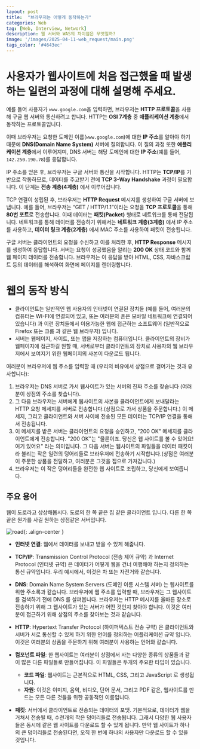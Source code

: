 ```yaml
---
layout: post
title:  "브라우저는 어떻게 동작하는가"
categories: Web
tag: [Web, Interview, Network]
description: 웹 서버와 WAS의 차이점은 무엇일까?
image: '/images/2025-04-11-web_request/main.png'
tags_color: '#4643ec'
---
```





# 사용자가 웹사이트에 처음 접근했을 때 발생하는 일련의 과정에 대해 설명해 주세요.

예를 들어 사용자가 `www.google.com`을 입력하면, 브라우저는 **HTTP 프로토콜**을 사용해 구글 웹 서버와 통신하려고 합니다. HTTP는 **OSI 7계층** 중 **애플리케이션 계층**에서 동작하는 프로토콜입니다.

이때 브라우저는 요청한 도메인 이름(`www.google.com`)에 대한 **IP 주소**를 알아야 하기 때문에 **DNS(Domain Name System)** 서버에 질의합니다. 이 질의 과정 또한 **애플리케이션 계층**에서 이루어지며, DNS 서버는 해당 도메인에 대한 **IP 주소**(예를 들어, `142.250.190.78`)를 응답합니다.

IP 주소를 얻은 후, 브라우저는 구글 서버와 통신을 시작합니다. HTTP는 **TCP/IP**를 기반으로 작동하므로, 데이터를 주고받기 전에 **TCP 3-Way Handshake** 과정이 필요합니다. 이 단계는 **전송 계층(4계층)** 에서 이루어집니다.

TCP 연결이 성립된 후, 브라우저는 **HTTP Request** 메시지를 생성하여 구글 서버에 보냅니다. 예를 들어, 브라우저는 “GET / HTTP/1.1”이라는 요청을 **TCP 프로토콜**을 통해 **80번 포트**로 전송합니다. 이때 데이터는 **패킷(Packet)** 형태로 네트워크를 통해 전달됩니다. 네트워크를 통해 데이터를 전송하기 위해서는 **네트워크 계층(3계층)** 에서 IP 주소를 사용하고, **데이터 링크 계층(2계층)** 에서 MAC 주소를 사용하여 패킷이 전송됩니다.

구글 서버는 클라이언트의 요청을 수신하고 이를 처리한 후, **HTTP Response** 메시지를 생성하여 응답합니다. 서버는 요청이 성공했음을 알리는 **200 OK** 상태 코드와 함께 웹 페이지 데이터를 전송합니다. 브라우저는 이 응답을 받아 HTML, CSS, 자바스크립트 등의 데이터를 해석하여 화면에 페이지를 렌더링합니다.



# 웹의 동작 방식

- 클라이언트는 일반적인 웹 사용자의 인터넷이 연결된 장치들 (예를 들어, 여러분의 컴퓨터는 WI-FI에 연결되어 있고, 또는 여러분의 폰은 모바일 네트워크에 연결되어 있습니다) 과 이런 장치들에서 이용가능한 웹에 접근하는 소프트웨어 (일반적으로 Firefox 또는 크롬 과 같은 웹 브라우저) 입니다.
- 서버는 웹페이지, 사이트, 또는 앱을 저장하는 컴퓨터입니다. 클라이언트의 장비가 웹페이지에 접근하길 원할 때, 서버로부터 클라이언트의 장치로 사용자의 웹 브라우저에서 보여지기 위한 웹페이지의 사본이 다운로드 됩니다.

여러분이 브라우저에 웹 주소를 입력할 때 (우리의 비유에서 상점으로 걸어가는 것과 유사합니다):

1. 브라우저는 DNS 서버로 가서 웹사이트가 있는 서버의 진짜 주소를 찾습니다 (여러분이 상점의 주소를 찾습니다).
2. 그 다음 브라우저는 서버에게 웹사이트의 사본을 클라이언트에게 보내달라는 HTTP 요청 메세지를 서버로 전송합니다.(상점으로 가서 상품을 주문합니다.) 이 메세지, 그리고 클라이언트와 서버 사이에 전송된 모든 데이터는 TCP/IP 연결을 통해서 전송됩니다.
3. 이 메세지를 받은 서버는 클라이언트의 요청을 승인하고, "200 OK" 메세지를 클라이언트에게 전송합니다. "200 OK"는 "물론이죠. 당신은 웹 사이트를 볼 수 있어요! 여기 있어요" 라는 의미입니다. 그 다음 서버는 웹사이트의 파일들을 데이터 패킷이라 불리는 작은 일련의 덩어리들로 브라우저에 전송하기 시작합니다.(상점은 여러분이 주문한 상품을 전달하고, 여러분은 그것을 집으로 가져갑니다.)
4. 브라우저는 이 작은 덩어리들을 완전한 웹 사이트로 조립하고, 당신에게 보여줍니다.

##  주요 용어

웹이 도로라고 상상해봅시다. 도로의 한 쪽 끝은 집 같은 클라이언트 입니다. 다른 한 쪽 끝은 뭔가를 사길 원하는 상점같은 서버입니다.

![road]({{site.url}}/images/2025-04-11-web_request/road.jpg){: .align-center }

- **인터넷 연결**: 웹에서 데이터를 보내고 받을 수 있게 해줍니다. 
- **TCP/IP**: Transmission Control Protocol (전송 제어 규약) 과 Internet Protocol (인터넷 규약) 은 데이터가 어떻게 웹을 건너 여행해야 하는지 정의하는 통신 규약입니다. 우리 예시에서, 이것은 차 또는 자전거와 같습니다.
- **DNS**: Domain Name System Servers (도메인 이름 시스템 서버) 는 웹사이트를 위한 주소록과 같습니다. 브라우저에 웹 주소를 입력할 때, 브라우저는 그 웹사이트를 검색하기 전에 DNS 를 살펴봅니다. 브라우저는 HTTP 메시지를 올바른 장소로 전송하기 위해 그 웹사이트가 있는 서버가 어떤 것인지 찾아야 합니다. 이것은 여러분이 접근하기 위해 상점의 주소를 찾아보는 것과 같습니다.
- **HTTP**: Hypertext Transfer Protocol (하이퍼텍스트 전송 규약) 은 클라이언트와 서버가 서로 통신할 수 있게 하기 위한 언어를 정의하는 어플리케이션 규약 입니다. 이것은 여러분의 상품을 주문하기 위해 여러분이 사용하는 언어와 같습니다.
- **컴포넌트 파일**: 한 웹사이트는 여러분이 상점에서 사는 다양한 종류의 상품들과 같이 많은 다른 파일들로 만들어집니다. 이 파일들은 두개의 주요한 타입이 있습니다.
  - **코드 파일**: 웹사이트는 근본적으로 HTML, CSS, 그리고 JavaScript 로 생성됩니다.
  - **자원**: 이것은 이미지, 음악, 비디오, 단어 문서, 그리고 PDF 같은, 웹사이트를 만드는 모든 다른 것들을 위한 공동적인 이름입니다.

- **패킷**: 서버에서 클라이언트로 전송되는 데이터의 포맷. 기본적으로, 데이터가 웹을 거쳐서 전송될 때, 수천개의 작은 덩어리들로 전송됩니다. 그래서 다양한 웹 사용자들은 동시에 같은 웹 사이트를 다운로드 할 수 있게 됩니다. 만약 웹 사이트가 하나의 큰 덩어리들로 전송된다면, 오직 한 번에 하나의 사용자만 다운로드 할 수 있을 것입니다.
